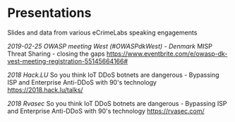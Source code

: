 # Presentations
Slides and data from various eCrimeLabs speaking engagements

*2019-02-25 OWASP meeting West (#OWASPdkWest) - Denmark*
MISP Threat Sharing - closing the gaps
https://www.eventbrite.com/e/owasp-dk-vest-meeting-registration-55145664166#

*2018 Hack.LU*
So you think IoT DDoS botnets are dangerous - Bypassing ISP and Enterprise Anti-DDoS with 90's technology
https://2018.hack.lu/talks/

*2018 Rvasec*
So you think IoT DDoS botnets are dangerous - Bypassing ISP and Enterprise Anti-DDoS with 90's technology
https://rvasec.com/

